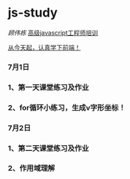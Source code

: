 # js-study  
*顾伟栋*
<u>高级javascript工程师培训</u>

<u>从今天起，认真学下前端！</u>

### 7月1日

### 1、第一天课堂练习及作业

### 2、for循环小练习，生成v字形坐标！

### 7月2日

### 1、第二天课堂练习及作业

### 2、作用域理解